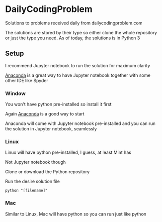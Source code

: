 # DailyCodingProblem
Solutions to problems received daily from dailycodingproblem.com

The solutions are stored by their type so either clone the whole repository or just the type you need.
As of today, the solutions is in Python 3

## Setup

I recommend Jupyter notebook to run the solution for maximum clarity

[Anaconda](https://www.anaconda.com/download) is a great way to have Jupyter notebook together with some other IDE like Spyder

### Window

You won't have python pre-installed so install it first

Again [Anaconda](https://www.anaconda.com/download) is a good way to start

Anaconda will come with Jupyter notebook pre-installed and you can run the solution in Jupyter notebook, seamlessly

### Linux

Linux will have python pre-installed, I guess, at least Mint has

Not Jupyter notebook though

Clone or download the Python repository

Run the desire solution file

`python "[filename]"`

### Mac

Similar to Linux, Mac will have python so you can run just like python
